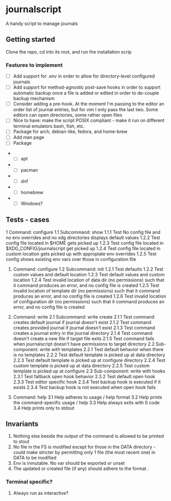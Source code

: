 # journalscript

A handy script to manage journals

## Getting started

Clone the repo, cd into its root, and run the installation scrip 


### Features to implement
- [ ] Add support for .env in order to allow for directory-level configured journals
- [ ] Add support for method-agnostic post-save hooks in order to support automatic backup once a file is added or edited in order to de-couple backup mechanism
- [ ] Consider adding a pre-hook. At the moment I'm passing to the editor an order list of journal entries, but for vim I only pass the last two. Some editors can open directories, some rather open files
- [ ] Nice to have: make the script POSIX compliant - make it run on different terminal emulators bash, fish, etc.
- [ ] Package for arch, debian-like, fedora, and home-brew
- [ ] Add man page
- [ ] Package
- - [ ] apt
- - [ ] pacman
- - [ ] dnf
- - [ ] homebrew
- - [ ] Windows?

## Tests - cases

1 Command: configure
1.1 Subcommand: show
1.1.1 Test No config file and no env overrides and no xdg directories displays default values
1.2.2 Test config file located in $HOME gets picked up
1.2.3 Test config file located in $XDG_CONFIG/journalscript get picked up
1.2.4 Test config file located in custom location gets picked up with appropiate env overrides
1.2.5 Test config shows existing env vars over those in configuration file

1. Command: configure
1.2 Subcommand: init
1.2.1 Test defaults
1.2.2 Test custom values and default location
1.2.3 Test default values and custom location
1.2.4 Test invalid location of data dir (no permissions) such that it command produces an error, and no config file is created
1.2.5 Test invalid location of template dir (no permissions) such that it command produces an error, and no config file is created
1.2.6 Test invalid location of configuration dir (no permissions) such that it command produces an error, and no config file is created

2. Command: write
2.1 Subcommand: write create 
2.1.1 Test command creates default journal if journal doesn't exist
2.1.2 Test command creates provided journal if journal doesn't exist
2.1.3 Test command creates a journal entry in the journal directory
2.1.4 Test command doesn't create a new file if target file exits 
2.1.5 Test command fails when journalscript doesn't have permissions to target directory
2.2 Sub-component: write with templates
2.2.1 Test default behavior when there is no templates
2.2.2 Test default template is picked up at data directory
2.2.3 Test default template is picked up at configure directory
2.2.4 Test custom template is picked up at data directory
2.2.5 Test custom template is picked up at configure 
2.3 Sub-component: write with hooks
2.3.1 Test fallback open hook behavior
2.3.2 Test default open hook
2.3.3 Test editor specific hook
2.3.4 Test backup hook is executed if it exists
2.3.4 Test backup hook is not executed when open hook fails

3. Command: help
3.1 Help adheres to usage / help format
3.2 Help <command> prints the command-specific usage / help
3.3 Help always exits with 0 code
3.4 Help prints only to stdout

## Invariants
1. Nothing else beside the output of the command is allowed to be printed to stout
2. No file in the FS is modified except for those in the DATA directory - could make stricter by permitting only 1 file (the most recent one) in DATA to be modified 
3. Env is inmutable. No var should be exported or unset
4. The updated or created file (if any) should adhere to the format <date>.<type>

### Terminal specific?
1. Always run as interactive?

